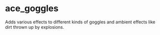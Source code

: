 ace_goggles
===========

Adds various effects to different kinds of goggles and ambient effects like dirt thrown up by explosions.
